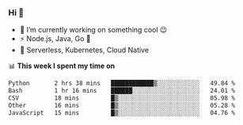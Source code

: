 ### Hi 👋

<!--
**nodejh/nodejh** is a ✨ _special_ ✨ repository because its `README.md` (this file) appears on your GitHub profile.

Here are some ideas to get you started:

- 🔭 I’m currently working on ...
- 🌱 I’m currently learning ...
- 👯 I’m looking to collaborate on ...
- 🤔 I’m looking for help with ...
- 💬 Ask me about ...
- 📫 How to reach me: ...
- 😄 Pronouns: ...
- ⚡ Fun fact: ...
-->

- 🔭 I’m currently working on something cool :wink:
- ⚡ Node.js, Java, Go :thought_balloon:
- 🤖 Serverless, Kubernetes, Cloud Native

📊 **This week I spent my time on**

<!--START_SECTION:waka-->

```txt
Python       2 hrs 38 mins   ████████████▒░░░░░░░░░░░░   49.84 %
Bash         1 hr 16 mins    ██████░░░░░░░░░░░░░░░░░░░   24.01 %
CSV          18 mins         █▒░░░░░░░░░░░░░░░░░░░░░░░   05.98 %
Other        16 mins         █▒░░░░░░░░░░░░░░░░░░░░░░░   05.28 %
JavaScript   15 mins         █▒░░░░░░░░░░░░░░░░░░░░░░░   04.76 %
```

<!--END_SECTION:waka-->


<!--
:traffic_light: **Visitors**

![visitors](https://visitor-badge.glitch.me/badge?page_id=nodejh.nodejh)
-->
